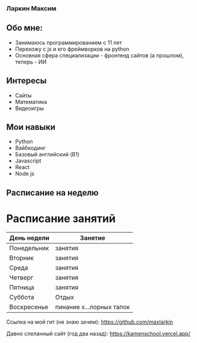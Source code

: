 ### Ларкин Максим
## Обо мне:
- Занимаюсь программированием с 11 лет
- Перехожу с js и его фреймворков на python
- Основная сфера специализации - фронтенд сайтов (а прошлом), теперь - ИИ
## Интересы
- Сайты
- Математика
- Видеоигры
## Мои навыки
- Python
- Вайбкодинг
- Базовый английский (B1)
- Javascript
- React
- Node js
## Расписание на неделю
# Расписание занятий

| День недели | Занятие |
| --- | --- |
| Понедельник | занятия |
| Вторник | занятия |
| Среда | занятия |
| Четверг | занятия |
| Пятница | занятия |
| Суббота | Отдых |
| Воскресенье | пинание х...лорных тапок |

Ссылка на мой гит (не знаю зачем): https://github.com/maxlarkin

Давно слеланный сайт (год два назад):
https://kamenschool.vercel.app/
